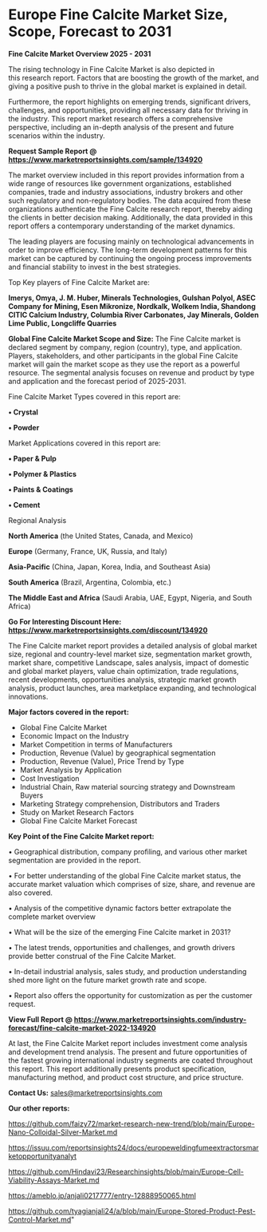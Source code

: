  # Europe Fine Calcite Market Size, Scope, Forecast to 2031

<Strong> Fine Calcite Market Overview 2025 - 2031</strong>

The rising technology in Fine Calcite Market is also depicted in this research report. Factors that are boosting the growth of the market, and giving a positive push to thrive in the global market is explained in detail.

Furthermore, the report highlights on emerging trends, significant drivers, challenges, and opportunities, providing all necessary data for thriving in the industry. This report market research offers a comprehensive perspective, including an in-depth analysis of the present and future scenarios within the industry.

<strong>Request Sample Report @ <a href=https://www.marketreportsinsights.com/sample/134920>https://www.marketreportsinsights.com/sample/134920</a></strong>

The market overview included in this report provides information from a wide range of resources like government organizations, established companies, trade and industry associations, industry brokers and other such regulatory and non-regulatory bodies. The data acquired from these organizations authenticate the Fine Calcite research report, thereby aiding the clients in better decision making. Additionally, the data provided in this report offers a contemporary understanding of the market dynamics.

The leading players are focusing mainly on technological advancements in order to improve efficiency. The long-term development patterns for this market can be captured by continuing the ongoing process improvements and financial stability to invest in the best strategies.

Top Key players of Fine Calcite Market are:

<strong>Imerys, Omya, J. M. Huber, Minerals Technologies, Gulshan Polyol, ASEC Company for Mining, Esen Mikronize, Nordkalk, Wolkem India, Shandong CITIC Calcium Industry, Columbia River Carbonates, Jay Minerals, Golden Lime Public, Longcliffe Quarries</strong>

<strong><b>Global Fine Calcite Market Scope and Size:</b></strong>
The Fine Calcite market is declared segment by company, region (country), type, and application. Players, stakeholders, and other participants in the global Fine Calcite market will gain the market scope as they use the report as a powerful resource. The segmental analysis focuses on revenue and product by type and application and the forecast period of 2025-2031.

Fine Calcite Market Types covered in this report are:

<strong>• Crystal

• Powder</strong>

Market Applications covered in this report are:

<strong>• Paper & Pulp

• Polymer & Plastics

• Paints & Coatings

• Cement</strong> 

Regional Analysis

<strong>North America</strong> (the United States, Canada, and Mexico)

<strong>Europe</strong> (Germany, France, UK, Russia, and Italy)

<strong>Asia-Pacific</strong> (China, Japan, Korea, India, and Southeast Asia)

<strong>South America</strong> (Brazil, Argentina, Colombia, etc.)

<strong>The Middle East and Africa</strong> (Saudi Arabia, UAE, Egypt, Nigeria, and South Africa)

<strong>Go For Interesting Discount Here: <a href=https://www.marketreportsinsights.com/discount/134920>https://www.marketreportsinsights.com/discount/134920</a></strong>

The Fine Calcite market report provides a detailed analysis of global market size, regional and country-level market size, segmentation market growth, market share, competitive Landscape, sales analysis, impact of domestic and global market players, value chain optimization, trade regulations, recent developments, opportunities analysis, strategic market growth analysis, product launches, area marketplace expanding, and technological innovations.

<strong><b>Major factors covered in the report:</b></strong>
<ul>
  <li>Global Fine Calcite Market </li>
  <li>Economic Impact on the Industry</li>
  <li>Market Competition in terms of Manufacturers</li>
  <li>Production, Revenue (Value) by geographical segmentation</li>
  <li>Production, Revenue (Value), Price Trend by Type</li>
  <li>Market Analysis by Application</li>
  <li>Cost Investigation</li>
  <li>Industrial Chain, Raw material sourcing strategy and Downstream Buyers</li>
  <li>Marketing Strategy comprehension, Distributors and Traders</li>
  <li>Study on Market Research Factors</li>
  <li>Global Fine Calcite Market Forecast</li>
</ul>

<strong><b>Key Point of the Fine Calcite Market report:</b></strong>

• Geographical distribution, company profiling, and various other market segmentation are provided in the report.

• For better understanding of the global Fine Calcite market status, the accurate market valuation which comprises of size, share, and revenue are also covered.

• Analysis of the competitive dynamic factors better extrapolate the complete market overview

• What will be the size of the emerging Fine Calcite market in 2031?

• The latest trends, opportunities and challenges, and growth drivers provide better construal of the Fine Calcite Market.

• In-detail industrial analysis, sales study, and production understanding shed more light on the future market growth rate and scope.

• Report also offers the opportunity for customization as per the customer request.

<strong><b>View Full Report @ <a href=https://www.marketreportsinsights.com/industry-forecast/fine-calcite-market-2022-134920>https://www.marketreportsinsights.com/industry-forecast/fine-calcite-market-2022-134920</a></b></strong>


At last, the Fine Calcite Market report includes investment come analysis and development trend analysis. The present and future opportunities of the fastest growing international industry segments are coated throughout this report. This report additionally presents product specification, manufacturing method, and product cost structure, and price structure.

<strong>Contact Us:</strong>
sales@marketreportsinsights.com

<strong>Our other reports:</strong>

<a href=https://github.com/faizy72/market-research-new-trend/blob/main/Europe-Nano-Colloidal-Silver-Market.md>https://github.com/faizy72/market-research-new-trend/blob/main/Europe-Nano-Colloidal-Silver-Market.md</a>

<a href=https://issuu.com/reportsinsights24/docs/europeweldingfumeextractorsmarketopportunityanalyt>https://issuu.com/reportsinsights24/docs/europeweldingfumeextractorsmarketopportunityanalyt</a>

<a href=https://github.com/Hindavi23/Researchinsights/blob/main/Europe-Cell-Viability-Assays-Market.md>https://github.com/Hindavi23/Researchinsights/blob/main/Europe-Cell-Viability-Assays-Market.md</a>

<a href=https://ameblo.jp/anjali0217777/entry-12888950065.html>https://ameblo.jp/anjali0217777/entry-12888950065.html</a>

<a href=https://github.com/tyagianjali24/a/blob/main/Europe-Stored-Product-Pest-Control-Market.md>https://github.com/tyagianjali24/a/blob/main/Europe-Stored-Product-Pest-Control-Market.md</a>"
